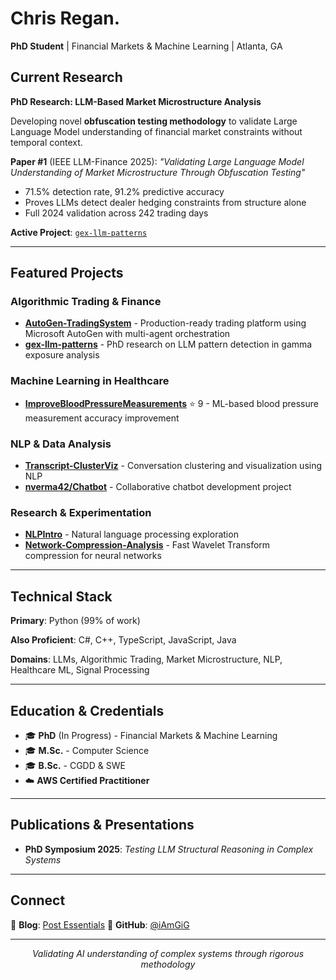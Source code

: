 # Chris Regan.

**PhD Student** | Financial Markets & Machine Learning | Atlanta, GA

## Current Research

**PhD Research: LLM-Based Market Microstructure Analysis**

Developing novel **obfuscation testing methodology** to validate Large Language Model understanding of financial market constraints without temporal context.

**Paper #1** (IEEE LLM-Finance 2025): *"Validating Large Language Model Understanding of Market Microstructure Through Obfuscation Testing"*
- 71.5% detection rate, 91.2% predictive accuracy
- Proves LLMs detect dealer hedging constraints from structure alone
- Full 2024 validation across 242 trading days

**Active Project**: [`gex-llm-patterns`](https://github.com/iAmGiG/gex-llm-patterns)

---

## Featured Projects

### Algorithmic Trading & Finance
- **[AutoGen-TradingSystem](https://github.com/iAmGiG/AutoGen-TradingSystem)** - Production-ready trading platform using Microsoft AutoGen with multi-agent orchestration
- **[gex-llm-patterns](https://github.com/iAmGiG/gex-llm-patterns)** - PhD research on LLM pattern detection in gamma exposure analysis

### Machine Learning in Healthcare
- **[ImproveBloodPressureMeasurements](https://github.com/iAmGiG/ImproveBloodPressureMeasurements)** ⭐ 9 - ML-based blood pressure measurement accuracy improvement

### NLP & Data Analysis
- **[Transcript-ClusterViz](https://github.com/iAmGiG/Transcript-ClusterViz)** - Conversation clustering and visualization using NLP
- **[nverma42/Chatbot](https://github.com/nverma42/Chatbot)** - Collaborative chatbot development project

### Research & Experimentation
- **[NLPIntro](https://github.com/iAmGiG/NLPIntro)** - Natural language processing exploration
- **[Network-Compression-Analysis](https://github.com/iAmGiG/Network-Compression-Analysis)** - Fast Wavelet Transform compression for neural networks

---

## Technical Stack

**Primary**: Python (99% of work)

**Also Proficient**: C#, C++, TypeScript, JavaScript, Java

**Domains**: LLMs, Algorithmic Trading, Market Microstructure, NLP, Healthcare ML, Signal Processing

---

## Education & Credentials

- 🎓 **PhD** (In Progress) - Financial Markets & Machine Learning
- 🎓 **M.Sc.** - Computer Science
- 🎓 **B.Sc.** - CGDD & SWE
- ☁️ **AWS Certified Practitioner**

---

## Publications & Presentations

- **PhD Symposium 2025**: *Testing LLM Structural Reasoning in Complex Systems*

---

## Connect

📝 **Blog**: [Post Essentials](http://www.postessentials.com/)
📧 **GitHub**: [@iAmGiG](https://github.com/iAmGiG)

---

<div align="center">

*Validating AI understanding of complex systems through rigorous methodology*

</div>
